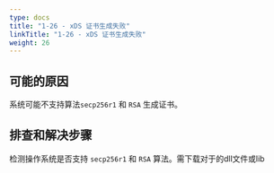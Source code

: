 ```yaml
---
type: docs
title: "1-26 - xDS 证书生成失败"
linkTitle: "1-26 - xDS 证书生成失败"
weight: 26
---
```


## 可能的原因

系统可能不支持算法`secp256r1` 和 `RSA` 生成证书。

## 排查和解决步骤

检测操作系统是否支持 `secp256r1` 和 `RSA` 算法。需下载对于的dll文件或lib

<p style="margin-top: 3rem;"> </p>
